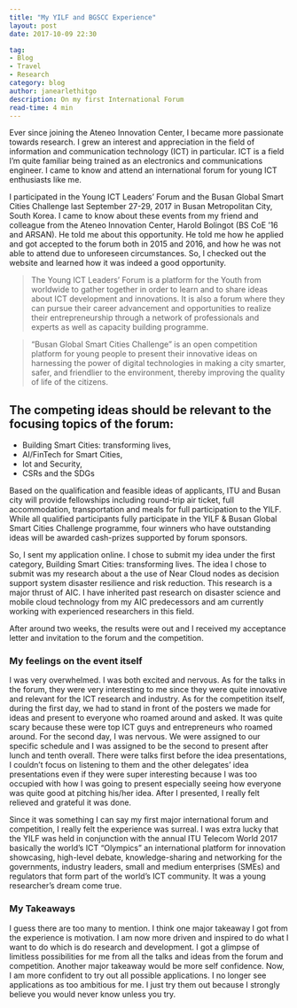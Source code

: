 ```yaml
---
title: "My YILF and BGSCC Experience"
layout: post
date: 2017-10-09 22:30

tag:
- Blog
- Travel
- Research
category: blog
author: janearlethitgo
description: On my first International Forum
read-time: 4 min
---
```



Ever since joining the Ateneo Innovation Center, I became more passionate towards research. I grew an interest and appreciation in the field of information and communication technology (ICT) in particular. ICT is a field I’m quite familiar being trained as an electronics and communications engineer. I came to know and attend an international forum for young ICT enthusiasts like me.


I participated in the Young ICT Leaders’ Forum and the Busan Global Smart Cities Challenge last September 27-29, 2017 in Busan Metropolitan City, South Korea. I came to know about these events from my friend and colleague from the Ateneo Innovation Center, Harold Bolingot (BS CoE ’16 and ARSAN). He told me about this opportunity. He told me how he applied and got accepted to the forum both in 2015 and 2016, and how he was not able to attend due to unforeseen circumstances. So, I checked out the website and learned how it was indeed a good opportunity.

>The Young ICT Leaders’ Forum is a platform for the Youth from worldwide to gather together in order to learn and to share ideas about ICT development and innovations. It is also a forum where they can pursue their career advancement and opportunities to realize their entrepreneurship through a network of professionals and experts as well as capacity building programme.

>“Busan Global Smart Cities Challenge”  is an open competition platform for young people to present their innovative ideas on harnessing the power of digital technologies in making a city smarter, safer, and friendlier to the environment, thereby improving the quality of life of the citizens.

## The competing ideas should be relevant to the focusing topics of the forum: 

* Building Smart Cities: transforming lives, 
* AI/FinTech for Smart Cities, 
* Iot and Security, 
* CSRs and the SDGs

Based on the qualification and feasible ideas of applicants, ITU and Busan city will provide fellowships including round-trip air ticket, full accommodation, transportation and meals for full participation to the YILF. While all qualified participants fully participate in the YILF & Busan Global Smart Cities Challenge programme, four winners who have outstanding ideas will be awarded cash-prizes supported by forum sponsors.

So, I sent my application online. I chose to submit my idea under the first category, Building Smart Cities: transforming lives.
The idea I chose to submit was my research about a the use of Near Cloud nodes as decision support system disaster resilience and risk reduction. This research is a major thrust of AIC. I have inherited past research on disaster science and mobile cloud technology from my AIC predecessors and am currently working with experienced researchers in this field.

After around two weeks, the results were out and I received my acceptance letter and invitation to the forum and the competition.

### My feelings on the event itself

I was very overwhelmed. I was both excited and nervous. As for the talks in the forum, they were very interesting to me since they were quite innovative and relevant for the ICT research and industry. As for the competition itself, during the first day, we had to stand in front of the posters we made for ideas and present to everyone who roamed around and asked. It was quite scary because these were top ICT guys and entrepreneurs who roamed around. For the second day, I was nervous. We were assigned to our specific schedule and I was assigned to be the second to present after lunch and tenth overall. There were talks first before the idea presentations, I couldn’t focus on listening to them and the other delegates’ idea presentations even if they were super interesting because I was too occupied with how I was going to present especially seeing how everyone was quite good at pitching his/her idea. After I presented, I really felt relieved and grateful it was done.

Since it was something I can say my first major international forum and competition, I really felt the experience was surreal. I was extra lucky that the YILF was held in conjunction with the annual ITU Telecom World 2017 basically the world’s ICT “Olympics” an international platform for innovation showcasing, high-level debate, knowledge-sharing and networking for the governments, industry leaders, small and medium enterprises (SMEs) and regulators that form part of the world’s ICT community. It was a young researcher’s dream come true.

### My Takeaways

I guess there are too many to mention. I think one major takeaway I got from the experience is motivation. I am now more driven and inspired to do what I want to do which is do research and development. I got a glimpse of limitless possibilities for me from all the talks and ideas from the forum and competition. Another major takeaway would be more self confidence. Now, I am more confident to try out all possible applications. I no longer see applications as too ambitious for me. I just try them out because I strongly believe you would never know unless you try.

